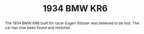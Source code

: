 ---
category: news
title: Oldest Surviving BMW Racing Car Rediscovered And Restored
abstract: The 1934 BMW KR6 built for racer Eugen Stösser was believed to be lost. The car has now been found and restored.
publishedDateTime: 2019-03-08T20:22:28Z
sourceUrl: https://www.msn.com/en-us/autos/classic-cars/oldest-surviving-bmw-racing-car-rediscovered-and-restored/ar-BBUxOOh?
type: article

provider:
  name: Motorious
  id: V_BBEZ2jt_global
tags:
  - Autos

images: 
    - url: https://img-s-msn-com.akamaized.net/tenant/amp/entityid/BBUxAvo.img
width: 1920
height: 1080
quality: 50
title: 1934 BMW KR6
attribution: 
focalRegion:
  x1: 0
  x2: 0
  y1: 0
  y2: 0

---